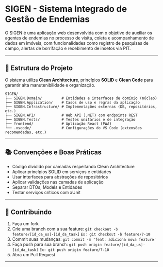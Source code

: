 # SIGEN - Sistema Integrado de Gestão de Endemias

O SIGEN é uma aplicação web desenvolvida com o objetivo de auxiliar os agentes de endemias no processo de visita, coleta e acompanhamento de dados em imóveis, com funcionalidades como registro de pesquisas de campo, alertas de borrifação e recebimento de insetos via PIT.

---

## 📁 Estrutura do Projeto

O sistema utiliza **Clean Architecture**, princípios **SOLID** e **Clean Code** para garantir alta manutenibilidade e organização.

```
SIGEN/
├── SIGEN.Domain/         # Entidades e interfaces de domínio (núcleo)
├── SIGEN.Application/    # Casos de uso e regras da aplicação
├── SIGEN.Infrastructure/ # Implementações externas (DB, repositórios, etc.)
├── SIGEN.API/            # Web API (.NET) com endpoints REST
├── SIGEN.Tests/          # Testes unitários e de integração
├── frontend/             # Aplicação React (PWA)
└── .vscode/              # Configurações do VS Code (extensões recomendadas, etc.)
```

---

## 📚 Convenções e Boas Práticas

- Código dividido por camadas respeitando Clean Architecture
- Aplicar princípios SOLID em serviços e entidades
- Usar interfaces para abstrações de repositórios
- Aplicar validações nas camadas de aplicação
- Separar DTOs, Models e Entidades
- Testar serviços críticos com xUnit

---

## 🧠 Contribuindo

1. Faça um fork
2. Crie uma branch com a sua feature:
   `git checkout -b feature/[id_da_us]-[id_da_task]`
   `Ex: git checkout -b feature/7-10`
3. Commit suas mudanças:
   `git commit -m 'feat: adiciona nova feature'`
4. Faça push para sua branch:
   `git push origin feature/[id_da_us]-[id_da_task]`
   `Ex: git push origin feature/7-10`
5. Abra um Pull Request

---
